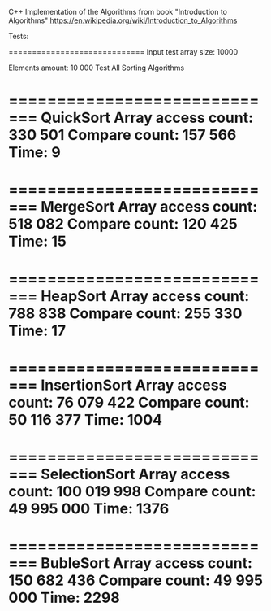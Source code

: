C++ Implementation of the Algorithms from book "Introduction to Algorithms"
https://en.wikipedia.org/wiki/Introduction_to_Algorithms

Tests:

=============================
Input test array size: 10000

Elements amount: 10 000
Test All Sorting Algorithms

=============================
QuickSort
Array access count: 330 501
Compare count: 157 566
Time: 9
=============================

=============================
MergeSort
Array access count: 518 082
Compare count: 120 425
Time: 15
=============================

=============================
HeapSort
Array access count: 788 838
Compare count: 255 330
Time: 17
=============================

=============================
InsertionSort
Array access count: 76 079 422
Compare count: 50 116 377
Time: 1004
=============================

=============================
SelectionSort
Array access count: 100 019 998
Compare count: 49 995 000
Time: 1376
=============================

=============================
BubleSort
Array access count: 150 682 436
Compare count: 49 995 000
Time: 2298
=============================